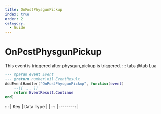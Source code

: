 ```yaml
---
title: OnPostPhysgunPickup
index: true
order: 2
category:
  - Guide
---
```


# OnPostPhysgunPickup
This event is triggered after physgun_pickup is triggered.
::: tabs
@tab Lua
```lua
--- @param event Event
--- @return number|nil EventResult
AddEventHandler("OnPostPhysgunPickup", function(event)
    --[[ ... ]]
    return EventResult.Continue
end)
```

:::
| Key | Data Type |
| :-: | :-------: |